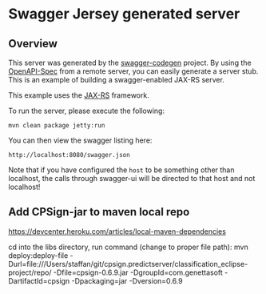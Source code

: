 # Swagger Jersey generated server

## Overview
This server was generated by the [swagger-codegen](https://github.com/swagger-api/swagger-codegen) project. By using the 
[OpenAPI-Spec](https://github.com/swagger-api/swagger-core/wiki) from a remote server, you can easily generate a server stub.  This
is an example of building a swagger-enabled JAX-RS server.

This example uses the [JAX-RS](https://jax-rs-spec.java.net/) framework.

To run the server, please execute the following:

```
mvn clean package jetty:run
```

You can then view the swagger listing here:

```
http://localhost:8080/swagger.json
```

Note that if you have configured the `host` to be something other than localhost, the calls through
swagger-ui will be directed to that host and not localhost!

## Add CPSign-jar to maven local repo

https://devcenter.heroku.com/articles/local-maven-dependencies

cd into the libs directory, run command (change to proper file path):
mvn deploy:deploy-file -Durl=file:///Users/staffan/git/cpsign.predictserver/classification_eclipse-project/repo/ -Dfile=cpsign-0.6.9.jar -DgroupId=com.genettasoft -DartifactId=cpsign -Dpackaging=jar -Dversion=0.6.9
